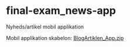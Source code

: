 # final-exam_news-app
Nyheds/artikel mobil applikation 

Mobil applikation skabelon:
[BlogArtiklen_App.zip](https://github.com/p33N/final-exam_news-app/files/8415818/BlogArtiklen_App.zip)
